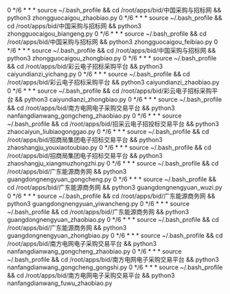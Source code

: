 0 */6 * * * source ~/.bash_profile && cd /root/apps/bid/中国采购与招标网 && python3 zhongguocaigou_zhaobiao.py
0 */6 * * * source ~/.bash_profile && cd /root/apps/bid/中国采购与招标网 && python3 zhongguocaigou_biangeng.py
0 */6 * * * source ~/.bash_profile && cd /root/apps/bid/中国采购与招标网 && python3 zhongguocaigou_feibiao.py
0 */6 * * * source ~/.bash_profile && cd /root/apps/bid/中国采购与招标网 && python3 zhongguocaigou_zhongbiao.py
0 */6 * * * source ~/.bash_profile && cd /root/apps/bid/彩云电子招标采购平台 && python3 caiyundianzi_yichang.py
0 */6 * * * source ~/.bash_profile && cd /root/apps/bid/彩云电子招标采购平台 && python3 caiyundianzi_zhaobiao.py
0 */6 * * * source ~/.bash_profile && cd /root/apps/bid/彩云电子招标采购平台 && python3 caiyundianzi_zhongbiao.py
0 */6 * * * source ~/.bash_profile && cd /root/apps/bid/南方电网电子采购交易平台 && python3 nanfangdianwang_gongcheng_zhaobiao.py
0 */6 * * * source ~/.bash_profile && cd /root/apps/bid/招采云电子招投标交易平台 && python3 zhaocaiyun_liubiaogonggao.py
0 */6 * * * source ~/.bash_profile && cd /root/apps/bid/招商局集团电子招标交易平台 && python3 zhaoshangju_youxiaotoubiao.py
0 */6 * * * source ~/.bash_profile && cd /root/apps/bid/招商局集团电子招标交易平台 && python3 zhaoshangju_xiangmuzhongzhi.py
0 */6 * * * source ~/.bash_profile && cd /root/apps/bid/广东能源商务网 && python3 guangdongnengyuan_gongcheng.py
0 */6 * * * source ~/.bash_profile && cd /root/apps/bid/广东能源商务网 && python3 guangdongnengyuan_wuzi.py
0 */6 * * * source ~/.bash_profile && cd /root/apps/bid/广东能源商务网 && python3 guangdongnengyuan_yiwancheng.py
0 */6 * * * source ~/.bash_profile && cd /root/apps/bid/广东能源商务网 && python3 guangdongnengyuan_zhaobiao.py
0 */6 * * * source ~/.bash_profile && cd /root/apps/bid/广东能源商务网 && python3 guangdongnengyuan_zhongbiao.py
0 */6 * * * source ~/.bash_profile && cd /root/apps/bid/南方电网电子采购交易平台 && python3 nanfangdianwang_gongcheng_zhaobiao.py
0 */6 * * * source ~/.bash_profile && cd /root/apps/bid/南方电网电子采购交易平台 && python3 nanfangdianwang_gongcheng_gongshi.py
0 */6 * * * source ~/.bash_profile && cd /root/apps/bid/南方电网电子采购交易平台 && python3 nanfangdianwang_fuwu_zhaobiao.py
